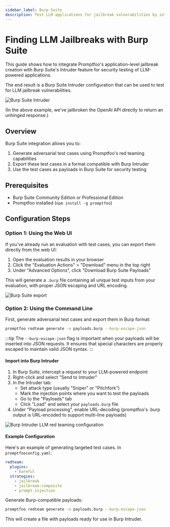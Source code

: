 ```yaml
---
sidebar_label: Burp Suite
description: Test LLM applications for jailbreak vulnerabilities by integrating Promptfoo's red teaming capabilities with Burp Suite Intruder for automated security scanning and testing
---
```


# Finding LLM Jailbreaks with Burp Suite

This guide shows how to integrate Promptfoo's application-level jailbreak creation with Burp Suite's Intruder feature for security testing of LLM-powered applications.

The end result is a Burp Suite Intruder configuration that can be used to test for LLM jailbreak vulnerabilities.

![Burp Suite Intruder](/img/docs/burp/burp-jailbreak-intruder.png)

(In the above example, we've jailbroken the OpenAI API directly to return an unhinged response.)

## Overview

Burp Suite integration allows you to:

1. Generate adversarial test cases using Promptfoo's red teaming capabilities
2. Export these test cases in a format compatible with Burp Intruder
3. Use the test cases as payloads in Burp Suite for security testing

## Prerequisites

- Burp Suite Community Edition or Professional Edition
- Promptfoo installed (`npm install -g promptfoo`)

## Configuration Steps

### Option 1: Using the Web UI

If you've already run an evaluation with test cases, you can export them directly from the web UI:

1. Open the evaluation results in your browser
2. Click the "Evaluation Actions" > "Download" menu in the top right
3. Under "Advanced Options", click "Download Burp Suite Payloads"

This will generate a `.burp` file containing all unique test inputs from your evaluation, with proper JSON escaping and URL encoding.

![Burp Suite export](/img/docs/burp/burp-export-frontend.png)

### Option 2: Using the Command Line

First, generate adversarial test cases and export them in Burp format:

```bash
promptfoo redteam generate -o payloads.burp --burp-escape-json
```

:::tip
The `--burp-escape-json` flag is important when your payloads will be inserted into JSON requests. It ensures that special characters are properly escaped to maintain valid JSON syntax.
:::

#### Import into Burp Intruder

1. In Burp Suite, intercept a request to your LLM-powered endpoint
2. Right-click and select "Send to Intruder"
3. In the Intruder tab:
   - Set attack type (usually "Sniper" or "Pitchfork")
   - Mark the injection points where you want to test the payloads
   - Go to the "Payloads" tab
   - Click "Load" and select your `payloads.burp` file
4. Under "Payload processing", enable URL-decoding (promptfoo's .burp output is URL-encoded to support multi-line payloads)

![Burp Intruder LLM red teaming configuration](/img/docs/burp/burp-jailbreak-intruder-setup.png)

#### Example Configuration

Here's an example of generating targeted test cases. In `promptfooconfig.yaml`:

```yaml
redteam:
  plugins:
    - harmful
  strategies:
    - jailbreak
    - jailbreak:composite
    - prompt-injection
```

Generate Burp-compatible payloads:

```bash
promptfoo redteam generate -o payloads.burp --burp-escape-json
```

This will create a file with payloads ready for use in Burp Intruder.
